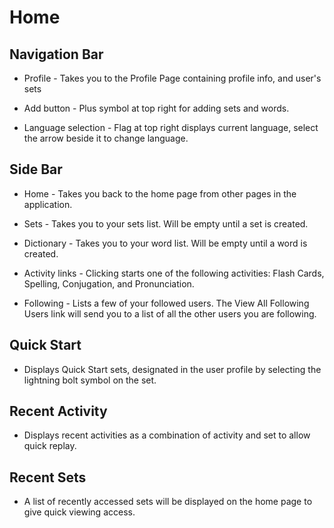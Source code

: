 # Home

## Navigation Bar

- Profile - Takes you to the Profile Page containing profile info, and user's sets

- Add button - Plus symbol at top right for adding sets and words.

- Language selection - Flag at top right displays current language, select the arrow beside it to change language.

## Side Bar

- Home - Takes you back to the home page from other pages in the application.

- Sets - Takes you to your sets list. Will be empty until a set is created.

- Dictionary - Takes you to your word list. Will be empty until a word is created.

- Activity links - Clicking starts one of the following activities: Flash Cards, Spelling, Conjugation, and Pronunciation.

- Following - Lists a few of your followed users. The View All Following Users link will send you to a list of all the other users you are following.

## Quick Start

- Displays Quick Start sets, designated in the user profile by selecting the lightning bolt symbol on the set.

## Recent Activity

- Displays recent activities as a combination of activity and set to allow quick replay.

## Recent Sets

- A list of recently accessed sets will be displayed on the home page to give quick viewing access.
